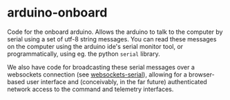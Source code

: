 # arduino-onboard
Code for the onboard arduino. Allows the arduino to talk to the computer by serial using a set of utf-8 string messages. You can read these messages on the computer using the arduino ide's serial monitor tool, or programmatically, using eg. the python `serial` library.

We also have code for broadcasting these serial messages over a websockets connection (see [websockets-serial](https://github.com/Project-Liquid/websockets-serial)), allowing for a browser-based user interface and (conceivably, in the far future) authenticated network access to the command and telemetry interfaces.
